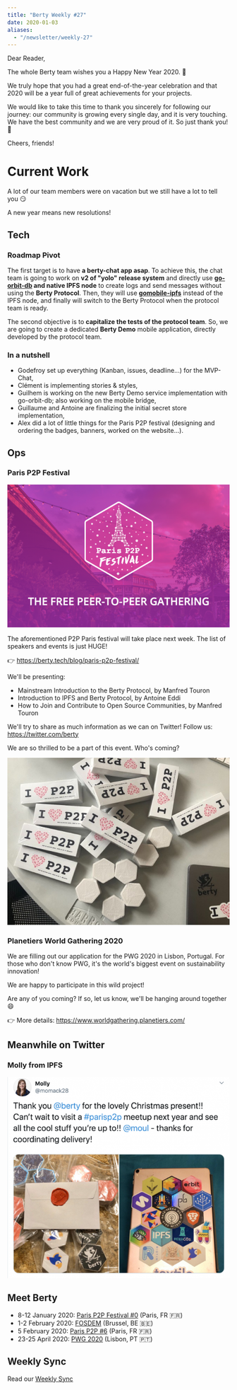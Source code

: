 ```yaml
---
title: "Berty Weekly #27"
date: 2020-01-03
aliases:
  - "/newsletter/weekly-27"
---
```


Dear Reader,

The whole Berty team wishes you a Happy New Year 2020. :gift:

We truly hope that you had a great end-of-the-year celebration  and that 2020 will be a year full of great achievements for your projects.

We would like to take this time to thank you sincerely for following our journey: our community is growing every single day, and it is very touching. We have the best community and we are very proud of it. So just thank you!  :blue_heart:

Cheers, friends!


# Current Work

A lot of our team members were on vacation but we still have a lot to tell you :smirk:

A new year means new resolutions!

## Tech

### Roadmap Pivot


The first target is to have **a berty-chat app asap**. To achieve this, the chat team is going to work on **v2 of "yolo" release system** and directly use **[go-orbit-db](https://github.com/berty/go-orbit-db) and native IPFS node** to create logs and send messages without using the **Berty Protocol**. Then, they will use **[gomobile-ipfs](https://github.com/berty/gomobile-ipfs)** instead of the IPFS node, and finally will switch to the Berty Protocol when the protocol team is ready.

The second objective is to **capitalize the tests of the protocol team**. So, we are going to create a dedicated **Berty Demo** mobile application, directly developed by the protocol team.

### In a nutshell

* Godefroy set up everything (Kanban, issues, deadline...) for the MVP-Chat,
* Clément is implementing stories & styles,
* Guilhem is working on the new Berty Demo service implementation with go-orbit-db; also working on the mobile bridge,
* Guillaume and Antoine are finalizing the initial secret store implementation,
* Alex did a lot of little things for the Paris P2P festival (designing and ordering the badges, banners, worked on the website...).

## Ops


### Paris P2P Festival

![image alt](parisp2pfestival.png)

The aforementioned P2P Paris festival will take place next week. The list of speakers and events is just HUGE!

:point_right: https://berty.tech/blog/paris-p2p-festival/

We'll be presenting:

* Mainstream Introduction to the Berty Protocol, by Manfred Touron
* Introduction to IPFS and Berty Protocol, by Antoine Eddi
* How to Join and Contribute to Open Source Communities, by Manfred Touron

We'll try to share as much information as we can on Twitter! Follow us: https://twitter.com/berty

We are so thrilled to be a part of this event. Who's coming?

![image alt](P2-P-stickers.jpg)


### Planetiers World Gathering 2020

We are filling out our application for the PWG 2020 in Lisbon, Portugal. For those who don't know PWG, it's the world's biggest event on sustainability innovation!

We are happy to participate in this wild project!

Are any of you coming? If so, let us know, we'll be hanging around together  :smile:

:point_right: More details: https://www.worldgathering.planetiers.com/


## Meanwhile on Twitter

### Molly from IPFS

![image alt](Capture-d-e-cran-2020-01-03-a-16-16-05.png)

## Meet Berty

* 8-12 January 2020: [Paris P2P Festival #0](https://p2p.paris/en/event/festival-0/) (Paris, FR 🇫🇷)
* 1-2 February 2020: [FOSDEM](https://fosdem.org/2020/) (Brussel, BE 🇧🇪)
* 5 February 2020: [Paris P2P #6](https://p2p.paris/en/event/monthly-6/) (Paris, FR 🇫🇷)
* 23-25 April 2020: [PWG 2020](https://www.worldgathering.planetiers.com/) (Lisbon, PT 🇵🇹)

## Weekly Sync

Read our [Weekly Sync](https://github.com/berty/mgmt/blob/master/meeting-notes/2020/Q1/2020-01-03--staff-team-weekly-sync.md)

